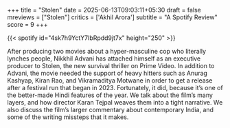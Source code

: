 +++
title = "Stolen"
date = 2025-06-13T09:03:11+05:30
draft = false
mreviews = ["Stolen"]
critics = ['Akhil Arora']
subtitle = "A Spotify Review"
score = 9
+++

{{< spotify id="4sk7h9YctY7IbRpdd9jt7x" height="250" >}}

After producing two movies about a hyper-masculine cop who literally lynches people, Nikkhil Advani has attached himself as an executive producer to Stolen, the new survival thriller on Prime Video. In addition to Advani, the movie needed the support of heavy hitters such as Anurag Kashyap, Kiran Rao, and Vikramaditya Motwane in order to get a release after a festival run that began in 2023. Fortunately, it did, because it’s one of the better-made Hindi features of the year. We talk about the film’s many layers, and how director Karan Tejpal weaves them into a tight narrative. We also discuss the film’s larger commentary about contemporary India, and some of the writing missteps that it makes.
